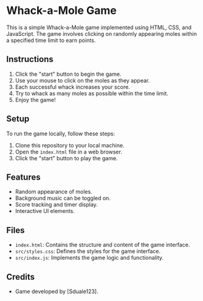 # Whack-a-Mole Game

This is a simple Whack-a-Mole game implemented using HTML, CSS, and JavaScript. The game involves clicking on randomly appearing moles within a specified time limit to earn points.

## Instructions

1. Click the "start" button to begin the game.
2. Use your mouse to click on the moles as they appear.
3. Each successful whack increases your score.
4. Try to whack as many moles as possible within the time limit.
5. Enjoy the game!

## Setup

To run the game locally, follow these steps:

1. Clone this repository to your local machine.
2. Open the `index.html` file in a web browser.
3. Click the "start" button to play the game.

## Features

- Random appearance of moles.
- Background music can be toggled on.
- Score tracking and timer display.
- Interactive UI elements.

## Files

- `index.html`: Contains the structure and content of the game interface.
- `src/styles.css`: Defines the styles for the game interface.
- `src/index.js`: Implements the game logic and functionality.

## Credits

- Game developed by [Sduale123].
